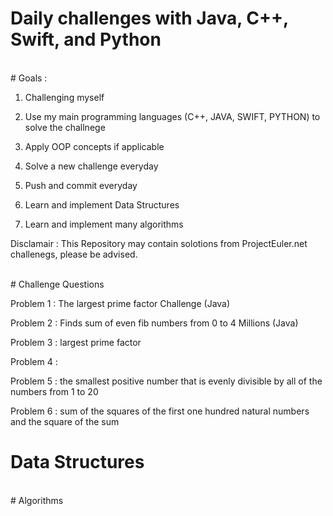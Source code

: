 # Daily challenges with Java, C++, Swift, and Python
</br>
# Goals :
      
      
1. Challenging myself 

2. Use my main programming languages (C++, JAVA, SWIFT, PYTHON) to solve the challnege

3. Apply OOP concepts if applicable

4. Solve a new challenge everyday

5. Push and commit everyday

6. Learn and implement Data Structures

7. Learn and implement many algorithms

Disclamair : This Repository may contain solotions from ProjectEuler.net challenegs, please be advised.

</br>
# Challenge Questions

Problem 1 : The largest prime factor Challenge (Java)

Problem 2 : Finds sum of even fib numbers from 0 to 4 Millions (Java)

Problem 3 : largest prime factor

Problem 4 :

Problem 5 : the smallest positive number that is evenly divisible by all of the numbers from 1 to 20

Problem 6 : sum of the squares of the  first one hundred natural numbers and the square of the sum
</br>

# Data Structures
</br>
# Algorithms

